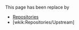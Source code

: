 
This page has been replace by 


- [Repositories](working-conventions/repositories)
- \[wkik:Repositories/Upstream\]

